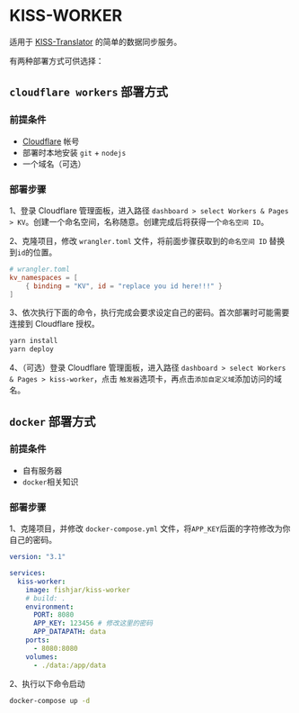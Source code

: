 # KISS-WORKER

适用于 [KISS-Translator](https://github.com/fishjar/kiss-translator) 的简单的数据同步服务。

有两种部署方式可供选择：

## `cloudflare workers` 部署方式

### 前提条件

- [Cloudflare](https://www.cloudflare.com/) 帐号
- 部署时本地安装 `git` + `nodejs`
- 一个域名（可选）

### 部署步骤

1、登录 Cloudflare 管理面板，进入路径 `dashboard > select Workers & Pages > KV`。创建一个命名空间，名称随意。创建完成后将获得一个`命名空间 ID`。

2、克隆项目，修改 `wrangler.toml` 文件，将前面步骤获取到的`命名空间 ID` 替换到`id`的位置。

```toml
# wrangler.toml
kv_namespaces = [
    { binding = "KV", id = "replace you id here!!!" }
]
```

3、依次执行下面的命令，执行完成会要求设定自己的密码。首次部署时可能需要连接到 Cloudflare 授权。

```sh
yarn install
yarn deploy
```

4、（可选）登录 Cloudflare 管理面板，进入路径 `dashboard > select Workers & Pages > kiss-worker`，点击 `触发器`选项卡，再点击`添加自定义域`添加访问的域名。

## `docker` 部署方式

### 前提条件

- 自有服务器
- `docker`相关知识

### 部署步骤

1、克隆项目，并修改 `docker-compose.yml` 文件，将`APP_KEY`后面的字符修改为你自己的密码。

```yml
version: "3.1"

services:
  kiss-worker:
    image: fishjar/kiss-worker
    # build: .
    environment:
      PORT: 8080
      APP_KEY: 123456 # 修改这里的密码
      APP_DATAPATH: data
    ports:
      - 8080:8080
    volumes:
      - ./data:/app/data
```

2、执行以下命令启动

```sh
docker-compose up -d
```
